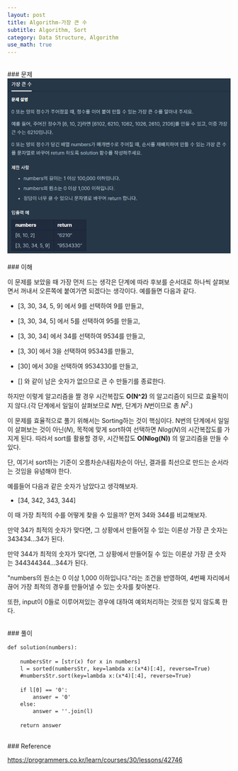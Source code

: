 ```yaml
---
layout: post
title: Algorithm-가장 큰 수
subtitle: Algorithm, Sort
category: Data Structure, Algorithm
use_math: true
---
```


<br>
### 문제

<br>
<center><img src = '/post_img/200314/image3.png' width="600"/></center>

<br>
### 이해

이 문제를 보았을 때 가장 먼저 드는 생각은 단계에 따라 후보를 순서대로 하나씩 살펴보면서 꺼내서 오른쪽에 붙여가면 되겠다는 생각이다. 예를들면 다음과 같다.

- [3, 30, 34, 5, 9] 에서 9를 선택하여 9를 만들고,

- [3, 30, 34, 5] 에서 5를 선택하여 95를 만들고,

- [3, 30, 34] 에서 34를 선택하여 9534를 만들고,

- [3, 30] 에서 3을 선택하여 95343를 만들고,

- [30] 에서 30을 선택하여 9534330를 만들고,

- [] 와 같이 남은 숫자가 없으므로 큰 수 만들기를 종료한다.

하지만 이렇게 알고리즘을 짤 경우 시간복잡도 __O(N^2)__ 의 알고리즘이 되므로 효율적이지 않다.(각 단계에서 일일이 살펴보므로 $N$번, 단계가 $N$번이므로 총 $N^2$.)

이 문제를 효율적으로 풀기 위해서는 Sorting하는 것이 핵심이다. N번의 단계에서 일일이 살펴보는 것이 아닌($N$), 목적에 맞게 sort하여 선택하면 $Nlog(N)$의 시간복잡도를 가지게 된다. 따라서 sort를 활용할 경우, 시간복잡도 __O(Nlog(N))__ 의 알고리즘을 만들 수 있다.

단, 여기서 sort하는 기준이 오름차순/내림차순이 아닌, 결과를 최선으로 만드는 순서라는 것임을 유념해야 한다.

예를들어 다음과 같은 숫자가 남았다고 생각해보자.

- [34, 342, 343, 344]

이 때 가장 최적의 수를 어떻게 찾을 수 있을까? 먼저 34와 344를 비교해보자.

만약 34가 최적의 숫자가 맞다면, 그 상황에서 만들어질 수 있는 이론상 가장 큰 숫자는 343434...34가 된다.

만약 344가 최적의 숫자가 맞다면, 그 상황에서 만들어질 수 있는 이론상 가장 큰 숫자는 344344344...344가 된다.

"numbers의 원소는 0 이상 1,000 이하입니다."라는 조건을 반영하여, 4번째 자리에서 끊어 가장 최적의 경우를 만들어낼 수 있는 숫자를 찾아본다.

또한, input이 0들로 이루어져있는 경우에 대하여 예외처리하는 것또한 잊지 않도록 한다.

<br>
### 풀이

```
def solution(numbers):

    numbersStr = [str(x) for x in numbers]
    l = sorted(numbersStr, key=lambda x:(x*4)[:4], reverse=True)
    #numbersStr.sort(key=lambda x:(x*4)[:4], reverse=True)

    if l[0] == '0':
        answer = '0'
    else:
        answer = ''.join(l)

    return answer
```

<br>
### Reference

https://programmers.co.kr/learn/courses/30/lessons/42746
